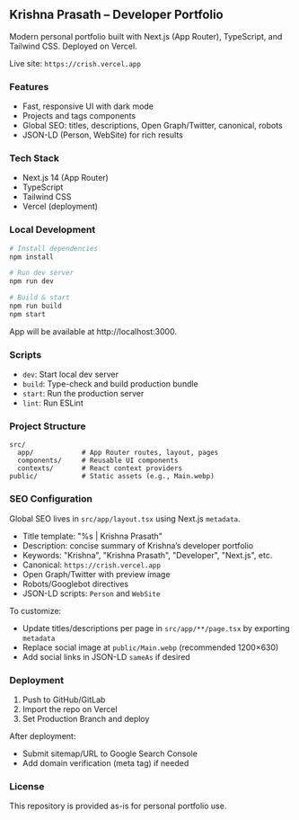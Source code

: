 ## Krishna Prasath – Developer Portfolio

Modern personal portfolio built with Next.js (App Router), TypeScript, and Tailwind CSS. Deployed on Vercel.

Live site: `https://crish.vercel.app`

### Features
- Fast, responsive UI with dark mode
- Projects and tags components
- Global SEO: titles, descriptions, Open Graph/Twitter, canonical, robots
- JSON-LD (Person, WebSite) for rich results

### Tech Stack
- Next.js 14 (App Router)
- TypeScript
- Tailwind CSS
- Vercel (deployment)

### Local Development
```bash
# Install dependencies
npm install

# Run dev server
npm run dev

# Build & start
npm run build
npm start
```
App will be available at http://localhost:3000.

### Scripts
- `dev`: Start local dev server
- `build`: Type-check and build production bundle
- `start`: Run the production server
- `lint`: Run ESLint

### Project Structure
```
src/
  app/            # App Router routes, layout, pages
  components/     # Reusable UI components
  contexts/       # React context providers
public/           # Static assets (e.g., Main.webp)
```

### SEO Configuration
Global SEO lives in `src/app/layout.tsx` using Next.js `metadata`.
- Title template: "%s | Krishna Prasath"
- Description: concise summary of Krishna’s developer portfolio
- Keywords: "Krishna", "Krishna Prasath", "Developer", "Next.js", etc.
- Canonical: `https://crish.vercel.app`
- Open Graph/Twitter with preview image
- Robots/Googlebot directives
- JSON-LD scripts: `Person` and `WebSite`

To customize:
- Update titles/descriptions per page in `src/app/**/page.tsx` by exporting `metadata`
- Replace social image at `public/Main.webp` (recommended 1200×630)
- Add social links in JSON-LD `sameAs` if desired

### Deployment
1) Push to GitHub/GitLab
2) Import the repo on Vercel
3) Set Production Branch and deploy

After deployment:
- Submit sitemap/URL to Google Search Console
- Add domain verification (meta tag) if needed

### License
This repository is provided as-is for personal portfolio use.
